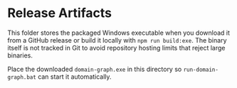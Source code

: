 # Release Artifacts

This folder stores the packaged Windows executable when you download it from a GitHub release or build it locally with `npm run build:exe`. The binary itself is not tracked in Git to avoid repository hosting limits that reject large binaries.

Place the downloaded `domain-graph.exe` in this directory so `run-domain-graph.bat` can start it automatically.
